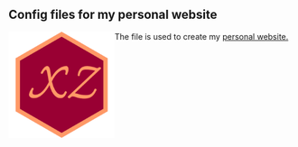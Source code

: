 ## Config files for my personal website ##

<img align='left' src="icon_color.png" width="188">

The file is used to create my [personal website.](http://xinzhuo.work)


